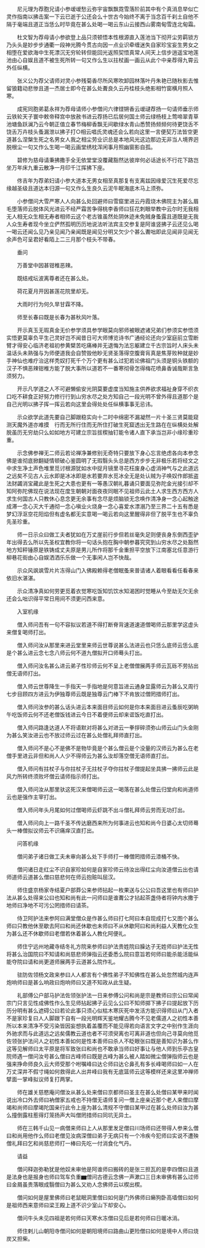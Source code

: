 <!-- { "loadSidebar": true } -->
　　尼元理为荐胞兄请小参叆叆愁云弥宇宙飘飘霓雪落阶前其中有个真消息举似亡灵作指南以拂击案一下云已逝于公还会么十世古今始终不离于当念百千刹土自他不隔于毫端且道正当恁么时毕竟在甚么处喝一喝云东山云接西山雾南甸雪连北甸霜。

　　杜文智为荐母请小参欲登上品只须顿悟本性根源直入莲池当下彻开尘劳羁锁方乃头头是妙步步通衢一段神光腾今贯古向因一点业识牵缠迷失自家珍宝妄生男女之相堕在爱欲海中生死漂沉无穷轮转但能回光返照契悟真常人间天上信步逍遥宝地莲池由心自娱且道不被生死所转一句又作么生以拄杖画一画云从此个中亲荐得九霄云外任纵横。

　　张义公为荐父请师对灵小参残菊香尽所风寒吹卸园林落叶丹朱艳已随秋影去惟留狼籍动悲惨且道一杰居士即今在甚么处聻良久云丹桂枝头绝影相竹窗横月照人寒。

　　成宪同胞弟葛永祥为荐母请师小参僧问六律铿锵香云叆叇荐扬一句请师垂示师云铁轮天子寰中敕帝释宫中放赦书进云荐扬已后居何国土师云绿杨枝上莺啼翠青草池塘鱼跃澜乃云今朝正值立春节梅柳香飘无间歇绿水青山悉赞扬频频何待更饶舌不饶舌万卉枝头蚤漏泄以拂子打○相云唱氏灵魂还会么若向这里一言便契万法皆空更道甚么涅槃生死之名男女人我之相尘劳业识总是本地风光这边那边无非当人境界迥脱根尘一句又作么生喝一喝云画堂绣枕浑闲事月照幽窗影自孤。

　　碧修为慈母请秉拂撒手全无依堂堂没覆藏豁然达彼岸何必话途长不行花下路岂坐万年床九重云散净一月印千江挥拂下座。

　　佟吉年为荐弟妇请小参大道本无男女相至真那复有支离兹因缘爱沉生死爱尽忘缘越圣级且道达本归源一句又作么生良久云泥牛眠海底木马上须弥。

　　小参僧问大雪严寒人人向甚么处回避师曰雪窟里进云丹霞烧木佛院主为甚么眉毛堕落师云脱体风光进云不经严霜苦争得桃李香师曰狂花刺眼举教中云尔时无我相无人相无众生相无寿者相师云这个老古锥虽然处阴休迹未免贼身蚤露且道既是无我人众生寿者现今坐立俨然孤明历历地说法听法宾主交参复是阿谁竖拂子云还见么喝一喝云还闻么见乃亲见闻乃亲闻既是闻见分明又欠少个甚么聻咄即此见闻非见闻无余声色可呈君好看陌上二三月那个枝头不带春。

　　垂问

　　万善堂中因甚钳椎恶辣。

　　既结戒坛波离尊者还在甚么处。

　　荷花夏月开因甚莲花院里却无。

　　大雨时行为何久旱甘霖不降。

　　师至长春曰既是长春为甚秋风叶落。

　　开示真玉无瑕真金无价参学须具参学眼莫向邪师被眼遮诸兄弟们参须实参悟须实悟更莫辜负平生己灵好岂不闻昔日可大师博览诗书广通经论还向少室庭前立雪断臂才得安心临济老祖初参黄檗苦吃痛棒并无退悔为法忘躯建立千古宗旨时人床头未温话头未熟强与为师便道我会自赞毁他眇无贤圣落得空腹膏肓真是焦芽败种就是妙手神仙也难疗治这样秃奴打死千个万个更有甚么过犯若论佛祖门头须是铜头铁额的汉子不惧恶辣钳椎方能了脱大事所以道若不一番寒彻骨怎得梅花喷鼻香诚哉斯言急须努力。

　　开示凡学道之人不可避懒偷安光阴莫要虚度当知施主供养欲求福祉身穿不织衣口吃不耕食正好努力修行行到山穷水尽之处方知自己一段光明不曾外得且道那个是自己光明以拂子挥一挥云若向这里会得处处任纵横事事无忌讳。

　　示众欲学此道先要自己脚跟稳实向十二时中绵密不漏凝然一片十圣三贤莫能窥测天魔外道亦难摸　行而无所行住而无所住打破生死窟透出无生路在在纵横处处解脱虽历无穷劫只么如如地方可建立宗旨拔楔抽钉能令诸人直下承当岂非小缘珍重珍重。

　　示念佛参禅无二师云若论禅净兼修别无奇特只要放下身心忘言绝虑各向本参念佛是谁彻底掀翻疑情顿破心鉴圆明了无瑕翳头头总是西方步步无非极乐若将经文之中求生净土声色堆里觅讨根源犹如水中捉月镜里寻花枉废身心虚消神气与之此道远之远矣不见古人云水即是冰冰即是水若要弃水觅冰全无是处认贼为子唤奴作郎抵盗法财蠲消宝藏此是生死之大患也更有一等愚汉朝礼暮诵只要面见弥陀金光接引却不知阿弥陀佛现在说法现在度生朝朝对面夜夜同眠不见祖师云此土人求生西方西方人求生何国古人只教休心息念更无余事有念尽是烦脑锁无念唤作清净身一念心起触途成滞一念心灭大千通彻一念心嗔业火烧身一念心喜爱水漂溺乃至三界二十五有悉是梦幻浮沤空花阳焰但有虚名都无实意喝一喝云若向这里醒得非但了脱平生也不辜负先圣珍重。

　　师一日示众曰做工夫者犹如在万丈崖前行步但若丝毫失足则便丧身东倒西歪驴年出得去么所以先圣权宜教你将一句话头抱在胸中朝参暮究究到山穷水尽之处豁然　地方知秤锤原是铁铸成丈夫原是男儿所作将那千金重担平空放下江南塞北任意游行柳巷花街由心自娱洒洒乐乐做一个无事闲人岂不快哉。

　　示众风飒飒雪片片冻得山门入佛殿赖得老僧眠蚤来普请诸人着眼看看任看春来依旧水湛湛。

　　示众清净真如何劳更觅着衣觉寒吃饭知饥饮水知渴困时觉睡从今至劫无欠无余还会么咄识得平常日用间不须更问西来意。

　　入室机缘

　　僧入师问吾有一句不容拟议若道不得打断脊背速道速道僧喝师云那里学这虚头来僧复喝师打出。

　　僧入师问汝从那里来进云堂里来师云世尊说甚么法进云也只恁么底师云恁么底是个甚么进云念七念八师云何不道九僧拟开口师蓦头打出。

　　僧入师问汝名甚么进云弟子性珍师云何不呈上老僧僧展两手师云瓦砾不劳拈出僧无语师打出。

　　僧入师云世尊降生一手指天一手指地是何意旨进云通身显露师云为甚么又周行七步目顾四方进云为伊独尊师云既是独尊云门棒下不肯放过僧罔措师打出。

　　僧入师问汝参的甚么话头进云本来面目师云如何是你本来面目进云蚤辰吃粥晌午吃饭师云何不还老僧饭钱进云今日不着便师云却来诓饭吃直打出。

　　僧入师问路逢达道人不将语默对将甚么对进云一拳拶碎须弥山师云山门头金刚为甚么笑汝进云也不放过师云过在甚么处僧礼拜师直打出。

　　僧入师问不是心不是佛不是物毕竟是个甚么僧云是个没量的汉师云为甚么在老僧手里进云非但和尚人人少不得师云为甚么汝却落空僧无语师直打出。

　　僧入师问有拄杖子与你拄杖子无拄杖子夺你拄杖子僧提起坐具拂一拂师云此是风力所转终须败坏僧云请师指示师打出。

　　僧入师问汝从那里驮这死汉来僧喝师云这一喝落在甚么处僧云归堂向和尚道师云也是强作主宰打出。

　　僧入师问年头月尾如何过僧喝师云虾跳不出斗僧礼拜师云劳而无功打出。

　　僧入师问向上一路千圣不传达磨西来所为何事进云也知和尚今日婆心太切师蓦头一棒僧拟议师云不识痛痒汉直打出。

　　问答机缘

　　僧问弟子诸日做工夫未审向甚么处下手师打一棒僧罔措师云漆桶不快。

　　僧问诸日走红尘不识自家珍如何是自家珍师云待汝出得红尘向汝道僧云出也请师道师云道甚么僧曰慈悲何在师云抱赃叫屈汉。

　　师住盛京杨家寺结夏户部莽公来参师拈起一枚果送与公公曰吾这里也有师曰护法从甚么处得来公曰也知和尚有此一问师曰是谁聻公才拈起茶盏侍者将钟内水撒于地师曰净地不可污公罔措师曰请茶。

　　侍卫阿护法来参阿曰满堂僧众是作甚么师曰打七阿曰本自现成打七又图个甚么师曰只教他休至歇去阿曰和尚还休歇也未师曰不从休歇阿曰和尚利益人天教化众生为甚么还不休歇师曰老僧若休着甚么人教化阿便礼。

　　师住宁远州地藏寺结冬礼方院来参师曰护法贵姓院曰臊达子无姓师曰护法无性将甚么治国院曰不知请和尚慈悲师弹指云还委悉么院曰意旨若何师曰能杀能活能纵能夺院曰请和尚更道师展两手云道甚么院作礼。

　　驻防佐领杨文政来参曰人人都言有个佛性弟子不知佛性在甚么处忽然城内连声炮响师曰是甚么响政曰炮响师曰又道不知政从此生疑。

　　礼部傅公户部马护法佐领张护法一日来参傅公问和尚是宗是教师曰宗公曰常闻宗门只言见性成佛性作么生见师拈起拂子云见么公曰不知师掷下拂子曰提起放下历历分明有甚么遮碍公曰若论此事只须心似枯木寒灰死中发活方能识得师曰从门入者不是家珍复曰人人脚跟下自有一段光明辉天鉴地耀古腾今不见老儒道人之初性本善所以本来清净不受污染皆因妄想执着盖覆而不能见得若向语言文字之中别作生涯向外驰求而与此道远之远矣儒教云道也者不可须臾离也可离非道也但向己寻莫向他觅佐领张护法问人之初性本善如何是性本善师曰杀人不眨眼张曰既是善知识为甚么作这等见解师曰太平原是将军致张曰和尚也不敢承当师曰好事让与他人师到乐亭古皇院师遇一僧问汝号甚么僧曰古峰师曰既是古峰为甚么被人踏如微尘僧弹指师云也是强来挣命师良久云大师受那个咐嘱峰曰达仑师曰达仑鼻孔有多长峰喝师曰如一人在万丈深井不假寸绳如何救得此人出井峰曰我有无底篮师云这等模样还来这里冲禅师擘面一掌峰拟议师复打两掌。

　　师在雄关慈愍庵问僧汝从甚么处来僧曰京都师曰圣主在甚么处僧曰某甲来时闻说出冷口外去师曰衲僧家五戒也不持僧无语师复问一僧上座亲近那个老人来僧曰摩竭和尚师曰摩竭陀国亲行此令上座为甚么清规不守僧曰某甲过在甚么处师曰汝为甚么撞倒露柱惹得灯笼扬声大叫僧罔措师曰同坑无异土。

　　师在三韩千山见一病僧来师曰上人从那里发足僧曰川场师曰还带得人参来么僧曰和尚用他作么师曰老僧见汝病深僧曰弟子无病只有一个冷疾今犯师曰实说不遭殃僧礼拜曰乞和尚慈悲师打一棒曰先吃一付消食化气丹。

　　请益

　　僧问释迦弥勒犹是他奴未审他是阿谁师曰搬砖的是张三担瓦的是李四僧曰且道是法身也是报身也师曰驾车负重▆僧问古德云念佛一声漱口三日未审佛有甚么过师曰金屑虽贵落眼成翳僧曰为甚么又劝人念佛师云以楔出楔。

　　僧问如何是屋里佛师曰老鼠眠洞里僧曰如何是门外佛师曰癞狗卧高墙僧曰如何是祖师西来意师曰梁王殿上道不识少室山下却安心。

　　僧问牛头未见四祖是若何师曰天寒水冻僧曰见后是若何师曰日暖冰消。

　　师住剌儿山朝阳寺僧问如何是朝阳境师曰路曲山更险僧曰如何是境中人师曰烧炭又担柴。

